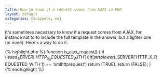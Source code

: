 ```yaml
---
title: How to know if a request comes from AJAX in PHP
layout: default
categories: [snippets, en]
---
```


It's sometimes necessary to know if a request comes from AJAX,
for instance not to to include the full template in the answer,
but a lighter one (or none). Here's a way to do it:

{% highlight php %}
function      is_ajax_request()
{
     if (isset($_SERVER['HTTP_X_REQUESTED_WITH']))
         if (strtolower($_SERVER['HTTP_X_REQUESTED_WITH']) == 'xmlhttprequest')
             return (TRUE);
    return (FALSE);
}
{% endhighlight %}

